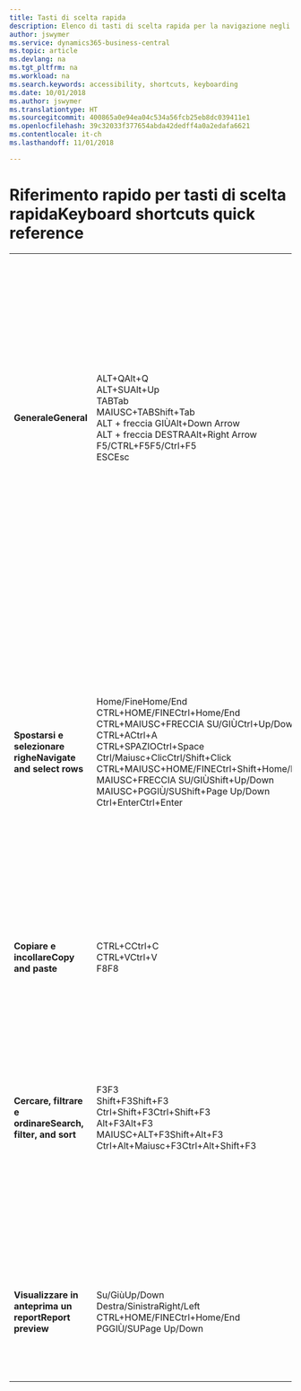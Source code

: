 ```yaml
---
title: Tasti di scelta rapida
description: Elenco di tasti di scelta rapida per la navigazione negli elenchi.
author: jswymer
ms.service: dynamics365-business-central
ms.topic: article
ms.devlang: na
ms.tgt_pltfrm: na
ms.workload: na
ms.search.keywords: accessibility, shortcuts, keyboarding
ms.date: 10/01/2018
ms.author: jswymer
ms.translationtype: HT
ms.sourcegitcommit: 400865a0e94ea04c534a56fcb25eb8dc039411e1
ms.openlocfilehash: 39c32033f377654abda42dedff4a0a2edafa6621
ms.contentlocale: it-ch
ms.lasthandoff: 11/01/2018

---
```


# <a name="keyboard-shortcuts-quick-reference"></a><span data-ttu-id="cd034-103">Riferimento rapido per tasti di scelta rapida</span><span class="sxs-lookup"><span data-stu-id="cd034-103">Keyboard shortcuts quick reference</span></span>

||||  
|----------------|-----------|----------------| 
|<span data-ttu-id="cd034-104">**Generale**</span><span class="sxs-lookup"><span data-stu-id="cd034-104">**General**</span></span>|<span data-ttu-id="cd034-105">ALT+Q</span><span class="sxs-lookup"><span data-stu-id="cd034-105">Alt+Q</span></span><br /><span data-ttu-id="cd034-106">ALT+SU</span><span class="sxs-lookup"><span data-stu-id="cd034-106">Alt+Up</span></span><br /><span data-ttu-id="cd034-107">TAB</span><span class="sxs-lookup"><span data-stu-id="cd034-107">Tab</span></span><br /><span data-ttu-id="cd034-108">MAIUSC+TAB</span><span class="sxs-lookup"><span data-stu-id="cd034-108">Shift+Tab</span></span><br /><span data-ttu-id="cd034-109">ALT + freccia GIÙ</span><span class="sxs-lookup"><span data-stu-id="cd034-109">Alt+Down Arrow</span></span><br /><span data-ttu-id="cd034-110">ALT + freccia DESTRA</span><span class="sxs-lookup"><span data-stu-id="cd034-110">Alt+Right Arrow</span></span><br /><span data-ttu-id="cd034-111">F5/CTRL+F5</span><span class="sxs-lookup"><span data-stu-id="cd034-111">F5/Ctrl+F5</span></span><br /><span data-ttu-id="cd034-112">ESC</span><span class="sxs-lookup"><span data-stu-id="cd034-112">Esc</span></span>|<span data-ttu-id="cd034-113">Aprire la funzionalità delle **informazioni**</span><span class="sxs-lookup"><span data-stu-id="cd034-113">Open **Tell me**</span></span><br /><span data-ttu-id="cd034-114">Aprire la descrizione comando o l'errore di convalida</span><span class="sxs-lookup"><span data-stu-id="cd034-114">Open tooltip or validation error</span></span><br /><span data-ttu-id="cd034-115">Spostare lo stato attivo sul controllo successivo</span><span class="sxs-lookup"><span data-stu-id="cd034-115">Move focus to the next control</span></span><br /><span data-ttu-id="cd034-116">Spostare lo stato attivo sul controllo precedente</span><span class="sxs-lookup"><span data-stu-id="cd034-116">Move focus to the previous control</span></span><br /><span data-ttu-id="cd034-117">Aprire un menu a discesa o lookup</span><span class="sxs-lookup"><span data-stu-id="cd034-117">Open a drop-down or look up</span></span><br /><span data-ttu-id="cd034-118">Visualizzare le transazioni per il valore calcolato</span><span class="sxs-lookup"><span data-stu-id="cd034-118">See the transactions for calculated value</span></span><br /><span data-ttu-id="cd034-119">Aggiornare/ricaricare la pagina</span><span class="sxs-lookup"><span data-stu-id="cd034-119">Refresh/reload page</span></span><br /><span data-ttu-id="cd034-120">Chiudere la pagina corrente o il menu a discesa.</span><span class="sxs-lookup"><span data-stu-id="cd034-120">Close the current page or drop-down.</span></span>|
|<span data-ttu-id="cd034-121">**Spostarsi e selezionare righe**</span><span class="sxs-lookup"><span data-stu-id="cd034-121">**Navigate and select rows**</span></span>| <span data-ttu-id="cd034-122">Home/Fine</span><span class="sxs-lookup"><span data-stu-id="cd034-122">Home/End</span></span><br /><span data-ttu-id="cd034-123">CTRL+HOME/FINE</span><span class="sxs-lookup"><span data-stu-id="cd034-123">Ctrl+Home/End</span></span> <br /><span data-ttu-id="cd034-124">CTRL+MAIUSC+FRECCIA SU/GIÙ</span><span class="sxs-lookup"><span data-stu-id="cd034-124">Ctrl+Up/Down</span></span><br /><span data-ttu-id="cd034-125">CTRL+A</span><span class="sxs-lookup"><span data-stu-id="cd034-125">Ctrl+A</span></span> <br /><span data-ttu-id="cd034-126">CTRL+SPAZIO</span><span class="sxs-lookup"><span data-stu-id="cd034-126">Ctrl+Space</span></span><br /><span data-ttu-id="cd034-127">Ctrl/Maiusc+Clic</span><span class="sxs-lookup"><span data-stu-id="cd034-127">Ctrl/Shift+Click</span></span><br /><span data-ttu-id="cd034-128">CTRL+MAIUSC+HOME/FINE</span><span class="sxs-lookup"><span data-stu-id="cd034-128">Ctrl+Shift+Home/End</span></span><br /><span data-ttu-id="cd034-129">MAIUSC+FRECCIA SU/GIÙ</span><span class="sxs-lookup"><span data-stu-id="cd034-129">Shift+Up/Down</span></span><br /><span data-ttu-id="cd034-130">MAIUSC+PGGIÙ/SU</span><span class="sxs-lookup"><span data-stu-id="cd034-130">Shift+Page Up/Down</span></span><br /><span data-ttu-id="cd034-131">Ctrl+Enter</span><span class="sxs-lookup"><span data-stu-id="cd034-131">Ctrl+Enter</span></span>| <span data-ttu-id="cd034-132">Passare al primo/ultimo campo</span><span class="sxs-lookup"><span data-stu-id="cd034-132">Go to first/last field</span></span><br /><span data-ttu-id="cd034-133">Passare alla prima/ultima riga</span><span class="sxs-lookup"><span data-stu-id="cd034-133">Go to first/last row</span></span><br /><span data-ttu-id="cd034-134">Spostarsi senza perdere la selezione</span><span class="sxs-lookup"><span data-stu-id="cd034-134">Navigate without losing selection</span></span><br /><span data-ttu-id="cd034-135">Selezionare tutto</span><span class="sxs-lookup"><span data-stu-id="cd034-135">Select all</span></span><br /><span data-ttu-id="cd034-136">Attivare/disattivare la selezione delle righe</span><span class="sxs-lookup"><span data-stu-id="cd034-136">Toggle row selection</span></span><br /> <span data-ttu-id="cd034-137">Aggiungere le righe alla selezione</span><span class="sxs-lookup"><span data-stu-id="cd034-137">Add the row/rows to the selection</span></span><br /><span data-ttu-id="cd034-138">Estendere la selezione fino alla prima/ultima riga</span><span class="sxs-lookup"><span data-stu-id="cd034-138">Extend selection to first/last row</span></span><br /><span data-ttu-id="cd034-139">Aggiungere la riga precedente/successiva alla selezione</span><span class="sxs-lookup"><span data-stu-id="cd034-139">Add row above/below to selection</span></span><br /><span data-ttu-id="cd034-140">Aggiungere tutte le righe visibili sopra/sotto la selezione</span><span class="sxs-lookup"><span data-stu-id="cd034-140">Add all visible rows above/below to selection</span></span><br /><span data-ttu-id="cd034-141">Spostare lo stato attivo fuori dall'elenco</span><span class="sxs-lookup"><span data-stu-id="cd034-141">Focus out of the list</span></span>|
|<span data-ttu-id="cd034-142">**Copiare e incollare**</span><span class="sxs-lookup"><span data-stu-id="cd034-142">**Copy and paste**</span></span>|<span data-ttu-id="cd034-143">CTRL+C</span><span class="sxs-lookup"><span data-stu-id="cd034-143">Ctrl+C</span></span><br /><span data-ttu-id="cd034-144">CTRL+V</span><span class="sxs-lookup"><span data-stu-id="cd034-144">Ctrl+V</span></span><br /><span data-ttu-id="cd034-145">F8</span><span class="sxs-lookup"><span data-stu-id="cd034-145">F8</span></span>|<span data-ttu-id="cd034-146">Copiare righe</span><span class="sxs-lookup"><span data-stu-id="cd034-146">Copy rows</span></span><br /><span data-ttu-id="cd034-147">Incolla righe</span><span class="sxs-lookup"><span data-stu-id="cd034-147">Paste rows</span></span><br /><span data-ttu-id="cd034-148">Copiare il campo soprastante nella riga corrente</span><span class="sxs-lookup"><span data-stu-id="cd034-148">Copy field above into current row</span></span>|
|<span data-ttu-id="cd034-149">**Cercare, filtrare e ordinare**</span><span class="sxs-lookup"><span data-stu-id="cd034-149">**Search, filter, and sort**</span></span>|<span data-ttu-id="cd034-150">F3</span><span class="sxs-lookup"><span data-stu-id="cd034-150">F3</span></span><br /><span data-ttu-id="cd034-151">Shift+F3</span><span class="sxs-lookup"><span data-stu-id="cd034-151">Shift+F3</span></span><br /><span data-ttu-id="cd034-152">Ctrl+Shift+F3</span><span class="sxs-lookup"><span data-stu-id="cd034-152">Ctrl+Shift+F3</span></span><br /><span data-ttu-id="cd034-153">Alt+F3</span><span class="sxs-lookup"><span data-stu-id="cd034-153">Alt+F3</span></span><br /><span data-ttu-id="cd034-154">MAIUSC+ALT+F3</span><span class="sxs-lookup"><span data-stu-id="cd034-154">Shift+Alt+F3</span></span><br /><span data-ttu-id="cd034-155">Ctrl+Alt+Maiusc+F3</span><span class="sxs-lookup"><span data-stu-id="cd034-155">Ctrl+Alt+Shift+F3</span></span>|<span data-ttu-id="cd034-156">Attivare/disattivare la ricerca</span><span class="sxs-lookup"><span data-stu-id="cd034-156">Toggle search</span></span><br /><span data-ttu-id="cd034-157">Attivare/disattivare il riquadro dei filtri; spostare lo stato attivo sui filtri del campo</span><span class="sxs-lookup"><span data-stu-id="cd034-157">Toggle filter pane; focus on field filters</span></span><br /><span data-ttu-id="cd034-158">Attivare/disattivare il riquadro dei filtri; spostare lo stato attivo sui filtri dei totali</span><span class="sxs-lookup"><span data-stu-id="cd034-158">Toggle filter pane; focus on totals filters</span></span><br /><span data-ttu-id="cd034-159">Filtrare il valore della cella selezionata</span><span class="sxs-lookup"><span data-stu-id="cd034-159">Filter on selected cell value</span></span><br /><span data-ttu-id="cd034-160">Aggiungere un filtro sul campo selezionato</span><span class="sxs-lookup"><span data-stu-id="cd034-160">Add filter on selected field</span></span><br /><span data-ttu-id="cd034-161">Reimposta filtri</span><span class="sxs-lookup"><span data-stu-id="cd034-161">Reset filters</span></span>|
|<span data-ttu-id="cd034-162">**Visualizzare in anteprima un report**</span><span class="sxs-lookup"><span data-stu-id="cd034-162">**Report preview**</span></span>|<span data-ttu-id="cd034-163">Su/Giù</span><span class="sxs-lookup"><span data-stu-id="cd034-163">Up/Down</span></span><br /><span data-ttu-id="cd034-164">Destra/Sinistra</span><span class="sxs-lookup"><span data-stu-id="cd034-164">Right/Left</span></span><br /><span data-ttu-id="cd034-165">CTRL+HOME/FINE</span><span class="sxs-lookup"><span data-stu-id="cd034-165">Ctrl+Home/End</span></span><br /><span data-ttu-id="cd034-166">PGGIÙ/SU</span><span class="sxs-lookup"><span data-stu-id="cd034-166">Page Up/Down</span></span>|<span data-ttu-id="cd034-167">Scorrere la pagina verso il basso e verso l'alto</span><span class="sxs-lookup"><span data-stu-id="cd034-167">Scroll up and down the page</span></span><br /><span data-ttu-id="cd034-168">Scorrere a destra/sinistra</span><span class="sxs-lookup"><span data-stu-id="cd034-168">Scroll to the right/left</span></span> <br /><span data-ttu-id="cd034-169">Passare alla prima/ultima pagina</span><span class="sxs-lookup"><span data-stu-id="cd034-169">Go to the first/last page</span></span><br /><span data-ttu-id="cd034-170">Passare alla pagina precedente/successiva</span><span class="sxs-lookup"><span data-stu-id="cd034-170">Go to the previous/next page</span></span>|


